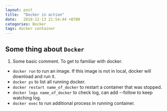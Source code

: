 ```yaml
---
layout: post
title:  "Docker in action"
date:   2018-12-13 21:54:44 +0700
categories: Docker
tags: docker container
---
```

## Some thing about `Docker`
1. Some basic comment. To get to familiar with docker.
+ `docker run` to run an image. If this image is not in local, docker will download and run it.
+ `docker ps` to list all running docker.
+ `docker restart name_of_docker` to restart a container that was stopped.
+ `docker logs name_of_docker` to check log, can add --follow to keep watching log.
+ `docker exec` to run additional process in running container.
##